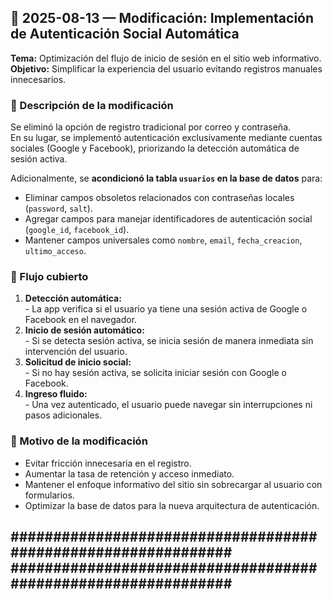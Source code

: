 

## 📅 2025-08-13 — Modificación: Implementación de Autenticación Social Automática

  **Tema:** Optimización del flujo de inicio de sesión en el sitio web informativo.  
  **Objetivo:** Simplificar la experiencia del usuario evitando registros manuales innecesarios.  

  ### 🔹 Descripción de la modificación
  Se eliminó la opción de registro tradicional por correo y contraseña.  
  En su lugar, se implementó autenticación exclusivamente mediante cuentas sociales (Google y Facebook), priorizando la detección automática de sesión activa.  

  Adicionalmente, se **acondicionó la tabla `usuarios` en la base de datos** para:
  - Eliminar campos obsoletos relacionados con contraseñas locales (`password`, `salt`).
  - Agregar campos para manejar identificadores de autenticación social (`google_id`, `facebook_id`).
  - Mantener campos universales como `nombre`, `email`, `fecha_creacion`, `ultimo_acceso`.

  ### 🔹 Flujo cubierto
  1. **Detección automática:**  
    - La app verifica si el usuario ya tiene una sesión activa de Google o Facebook en el navegador.
  2. **Inicio de sesión automático:**  
    - Si se detecta sesión activa, se inicia sesión de manera inmediata sin intervención del usuario.
  3. **Solicitud de inicio social:**  
    - Si no hay sesión activa, se solicita iniciar sesión con Google o Facebook.
  4. **Ingreso fluido:**  
    - Una vez autenticado, el usuario puede navegar sin interrupciones ni pasos adicionales.

  ### 🔹 Motivo de la modificación
  - Evitar fricción innecesaria en el registro.
  - Aumentar la tasa de retención y acceso inmediato.
  - Mantener el enfoque informativo del sitio sin sobrecargar al usuario con formularios.
  - Optimizar la base de datos para la nueva arquitectura de autenticación.

**##############################################################**
**##############################################################**
---
